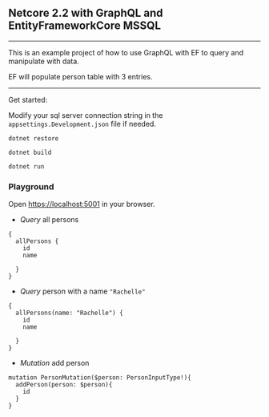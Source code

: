 ## Netcore 2.2 with GraphQL and EntityFrameworkCore MSSQL
---
This is an example project of how to use GraphQL with EF to query and manipulate with data.

EF will populate person table with 3 entries.

---
Get started:


Modify your sql server connection string in the `appsettings.Development.json` file if needed.

```
dotnet restore

dotnet build

dotnet run
```

### Playground

Open [https://localhost:5001](https://localhost:5001) in your browser.

- *Query* all persons
```
{
  allPersons {
    id
    name
    
  }
}
```

- *Query* person with a name `"Rachelle"`
```
{
  allPersons(name: "Rachelle") {
    id
    name
    
  }
}
```

- *Mutation* add person

```
mutation PersonMutation($person: PersonInputType!){
  addPerson(person: $person){
    id
  }
}
```
